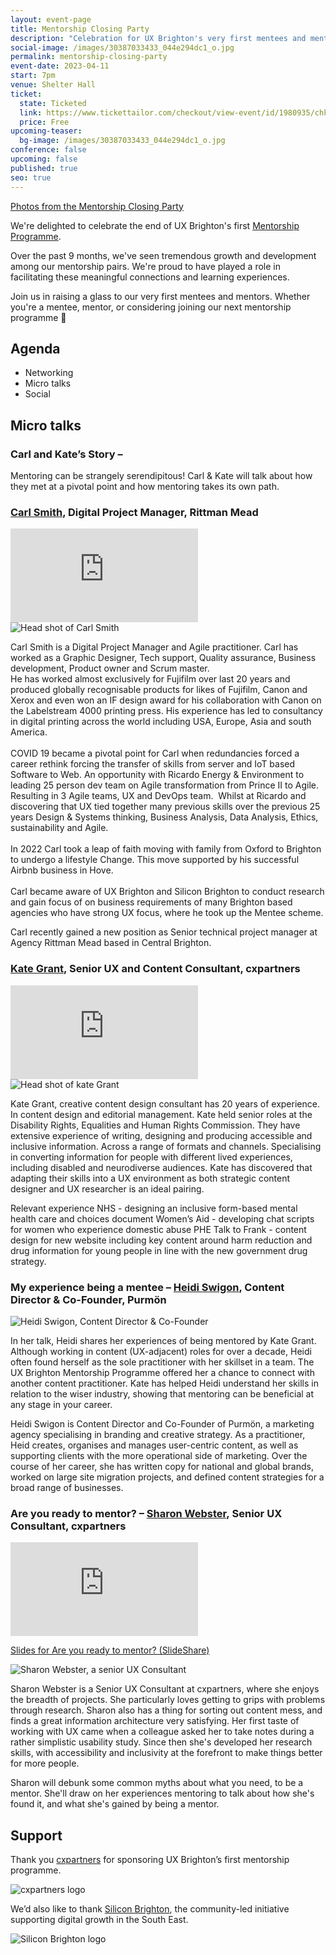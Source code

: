 ```yaml
---
layout: event-page
title: Mentorship Closing Party
description: "Celebration for UX Brighton's very first mentees and mentors. "
social-image: /images/30387033433_044e294dc1_o.jpg
permalink: mentorship-closing-party
event-date: 2023-04-11
start: 7pm
venue: Shelter Hall
ticket:
  state: Ticketed
  link: https://www.tickettailor.com/checkout/view-event/id/1980935/chk/c033/?modal_widget=true&widget=true
  price: Free
upcoming-teaser:
  bg-image: /images/30387033433_044e294dc1_o.jpg
conference: false
upcoming: false
published: true
seo: true
---
```

[Photos from the Mentorship Closing Party](https://www.flickr.com/photos/uxbrighton/albums/72177720307587706) 

We're delighted to celebrate the end of UX Brighton's first [Mentorship Programme](https://uxbri.org/mentorship).

Over the past 9 months, we've seen tremendous growth and development among our mentorship pairs. We're proud to have played a role in facilitating these meaningful connections and learning experiences.

Join us in raising a glass to our very first mentees and mentors. Whether you're a mentee, mentor, or considering joining our next mentorship programme 🥂 

## Agenda

* Networking
* Micro talks
* Social

## Micro talks

### **Carl and Kate’s Story –**

Mentoring can be strangely serendipitous! Carl & Kate will talk about how they met at a pivotal point and how mentoring takes its own path.

### [Carl Smith](https://www.linkedin.com/in/carl-smith-58402b26/), Digital Project Manager, Rittman Mead

<div class="embed-container youtube hd"><iframe src="https://youtube.com/embed/LersLn9fzgQ" frameborder="0" scrolling="no" allowfullscreen></iframe></div>

<img src="/images/carl-smith.jpeg" alt="Head shot of Carl Smith" class="image-align-right"/>

Carl Smith is a Digital Project Manager and Agile practitioner. Carl has worked as a Graphic Designer, Tech support, Quality assurance, Business development, Product owner and Scrum master.\
He has worked almost exclusively for Fujifilm over last 20 years and produced globally recognisable products for likes of Fujifilm, Canon and Xerox and even won an IF design award for his collaboration with Canon on the Labelstream 4000 printing press. His experience has led to consultancy in digital printing across the world including USA, Europe, Asia and south America.\
\
COVID 19 became a pivotal point for Carl when redundancies forced a career rethink forcing the transfer of skills from server and IoT based Software to Web. An opportunity with Ricardo Energy & Environment to leading 25 person dev team on Agile transformation from Prince II to Agile. Resulting in 3 Agile teams, UX and DevOps team.  Whilst at Ricardo and discovering that UX tied together many previous skills over the previous 25 years Design & Systems thinking, Business Analysis, Data Analysis, Ethics, sustainability and Agile.\
\
In 2022 Carl took a leap of faith moving with family from Oxford to Brighton to undergo a lifestyle Change. This move supported by his successful Airbnb business in Hove.\
\
Carl became aware of UX Brighton and Silicon Brighton to conduct research and gain focus of on business requirements of many Brighton based agencies who have strong UX focus, where he took up the Mentee scheme.

Carl recently gained a new position as Senior technical project manager at Agency Rittman Mead based in Central Brighton.

### [Kate Grant,](https://www.linkedin.com/in/katiegrant/) Senior UX and Content Consultant, cxpartners

<div class="embed-container youtube hd"><iframe src="https://youtube.com/embed/VwZG9Ck3Ob4" frameborder="0" scrolling="no" allowfullscreen></iframe></div>

<img src="/images/kate-grant.jpeg" alt="Head shot of kate Grant" class="image-align-right"/>

Kate Grant, creative content design consultant has 20 years of experience. In content design and editorial management. Kate held senior roles at the Disability Rights, Equalities and Human Rights Commission. They have extensive experience of writing, designing and producing accessible and inclusive information. Across a range of formats and channels. Specialising in converting information for people with different lived experiences, including disabled and neurodiverse audiences. Kate has discovered that adapting their skills into a UX environment as both strategic content designer and UX researcher is an ideal pairing.

Relevant experience
NHS - designing an inclusive form-based mental health care and choices document
Women’s Aid - developing chat scripts for women who experience domestic abuse
PHE Talk to Frank - content design for new website including key content around harm reduction and drug information for young people in line with the new government drug strategy.

### My experience being a mentee – [Heidi Swigon](https://www.linkedin.com/in/heidiswigon/), Content Director & Co-Founder, Purmön

<img src="/images/heidi-profile-pic-pink-bg-1-.png" alt="Heidi Swigon, Content Director & Co-Founder" class="image-align-right"/>

In her talk, Heidi shares her experiences of being mentored by Kate Grant. Although working in content (UX-adjacent) roles for over a decade, Heidi often found herself as the sole practitioner with her skillset in a team. The UX Brighton Mentorship Programme offered her a chance to connect with another content practitioner. Kate has helped Heidi understand her skills in relation to the wiser industry, showing that mentoring can be beneficial at any stage in your career.

Heidi Swigon is Content Director and Co-Founder of Purmön, a marketing agency specialising in branding and creative strategy. As a practitioner, Heid creates, organises and manages user-centric content, as well as supporting clients with the more operational side of marketing. Over the course of her career, she has written copy for national and global brands, worked on large site migration projects, and defined content strategies for a broad range of businesses.

### Are you ready to mentor? **–** [Sharon Webster](https://www.linkedin.com/in/sharon-webster-ux/), Senior UX Consultant, cxpartners 

<div class="embed-container youtube hd"><iframe src="https://youtube.com/embed/7B8lhMNVBmA" frameborder="0" scrolling="no" allowfullscreen></iframe></div>

[Slides for Are you ready to mentor? (SlideShare)](https://www.slideshare.net/uxbri/sharon-webster-are-you-ready-to-mentor)

<img src="/images/sharon-webster-option2.jpg" alt="Sharon Webster, a senior UX Consultant " class="image-align-right"/>

Sharon Webster is a Senior UX Consultant at cxpartners, where she enjoys the breadth of projects. She particularly loves getting to grips with problems through research. Sharon also has a thing for sorting out content mess, and finds a great information architecture very satisfying. Her first taste of working with UX came when a colleague asked her to take notes during a rather simplistic usability study. Since then she's developed her research skills, with accessibility and inclusivity at the forefront to make things better for more people. 

Sharon will debunk some common myths about what you need, to be a mentor. She'll draw on her experiences mentoring to talk about how she's found it, and what she's gained by being a mentor. 

## Support

Thank you [cxpartners](https://www.cxpartners.co.uk/) for sponsoring UX Brighton’s first mentorship programme.

<img src="/images/cxpartners_logo_blue-black-1-.png" alt="cxpartners logo" class="image-align-inline-25w"/>

We’d also like to thank [Silicon Brighton](https://siliconbrighton.com/), the community-led initiative supporting digital growth in the South East.

<img src="/images/silicon-brighton-logo.png" alt="Silicon Brighton logo" class="image-align-inline-25w"/>